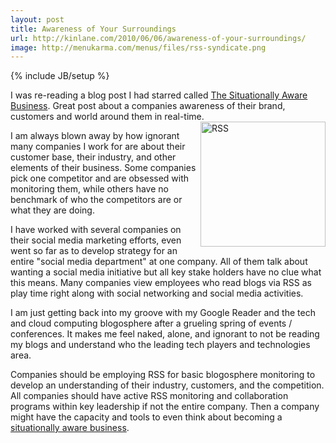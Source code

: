 ```yaml
---
layout: post
title: Awareness of Your Surroundings
url: http://kinlane.com/2010/06/06/awareness-of-your-surroundings/
image: http://menukarma.com/menus/files/rss-syndicate.png
---
```

{% include JB/setup %}
<p>
     I was re-reading a blog post I had starred called <a href="http://www.steverubel.com/the-situationally-aware-business?utm_source=feedburner&amp;utm_medium=feed&amp;utm_campaign=Feed%3A+steverubel+%28The+Steve+Rubel+Stream%29&amp;utm_content=Google+Reader">The Situationally Aware Business</a>. Great post about a companies awareness of their brand, customers and world around them in real-time.<img title="RSS" src="http://menukarma.com/menus/files/rss-syndicate.png"  width="200" align="right" />
</p>

<p>
     I am always blown away by how ignorant many companies I work for are about their customer base, their industry, and other elements of their business. Some companies pick one competitor and are obsessed with monitoring them, while others have no benchmark of who the competitors are or what they are doing.
</p>

<p>
     I have worked with several companies on their social media marketing efforts, even went so far as to develop strategy for an entire "social media department" at one company. All of them talk about wanting a social media initiative but all key stake holders have no clue what this means. Many companies view employees who read blogs via RSS as play time right along with social networking and social media activities.
</p>

<p>
     I am just getting back into my groove with my Google Reader and the tech and cloud computing blogosphere after a grueling spring of events / conferences. It makes me feel naked, alone, and ignorant to not be reading my blogs and understand who the leading tech players and technologies area.
</p>

<p>
     Companies should be employing RSS for basic blogosphere monitoring to develop an understanding of their industry, customers, and the competition. All companies should have active RSS monitoring and collaboration programs within key leadership if not the entire company. Then a company might have the capacity and tools to even think about becoming a <a href="http://www.steverubel.com/the-situationally-aware-business?utm_source=feedburner&amp;utm_medium=feed&amp;utm_campaign=Feed%3A+steverubel+%28The+Steve+Rubel+Stream%29&amp;utm_content=Google+Reader">situationally aware business</a>.
</p>
